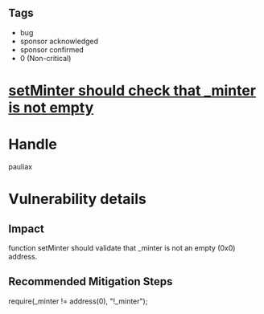 ## Tags

- bug
- sponsor acknowledged
- sponsor confirmed
- 0 (Non-critical)

# [setMinter should check that _minter is not empty](https://github.com/code-423n4/2021-09-yaxis-findings/issues/81) 

# Handle

pauliax


# Vulnerability details

## Impact
function setMinter should validate that _minter is not an empty (0x0) address.

## Recommended Mitigation Steps
require(_minter != address(0), "!_minter");

